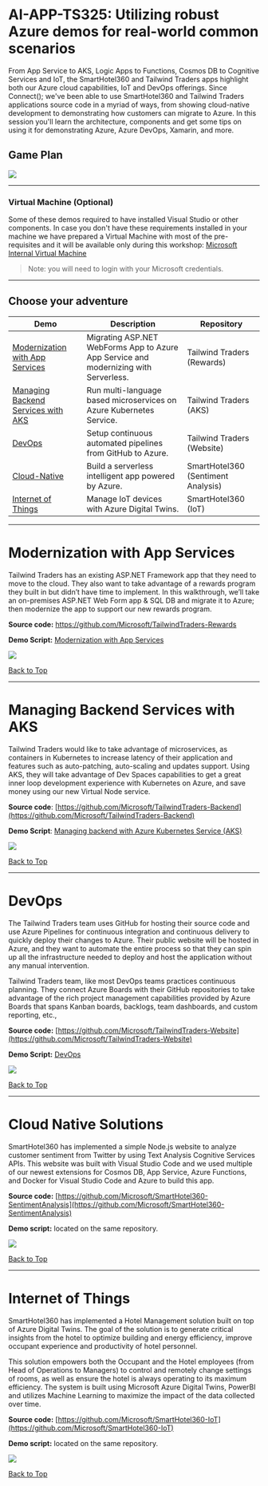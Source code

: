
# AI-APP-TS325: Utilizing robust Azure demos for real-world common scenarios

From App Service to AKS, Logic Apps to Functions, Cosmos DB to Cognitive Services and IoT, the SmartHotel360 and Tailwind Traders apps highlight both our Azure cloud capabilities, IoT and DevOps offerings. Since Connect(); we've been able to use SmartHotel360 and Tailwind Traders applications source code in a myriad of ways, from showing cloud-native development to demonstrating how customers can migrate to Azure. In this session you'll learn the architecture, components and get some tips on using it for demonstrating Azure, Azure DevOps, Xamarin, and more.

## Game Plan

![](Images/gameplan.png)

-------------------------
### Virtual Machine (Optional)

Some of these demos required to have installed Visual Studio or other components. In case you don't have these requirements installed in your machine we have prepared a Virtual Machine with most of the pre-requisites and it will be available only during this workshop: [Microsoft Internal Virtual Machine](https://aka.ms/wrkba)

> Note: you will need to login with your Microsoft credentials.

-------------------------
## Choose your adventure

| Demo​                               | Description​                                                                           | Repository​                         |
|------------------------------------|---------------------------------------------------------------------------------------|------------------------------------|
| [Modernization with App Services](#modernization-with-app-services)​    | Migrating ASP.NET WebForms App to Azure App Service and modernizing with Serverless. ​ | Tailwind Traders (Rewards)​         |
| [Managing Backend Services with AKS](#managing-backend-services-with-aks)​ | Run multi-language based microservices on Azure Kubernetes Service. ​                  | Tailwind Traders (AKS)​             |
| [DevOps](#devops)​                             | Setup continuous automated pipelines from GitHub to Azure.​                            | Tailwind Traders (Website)​         |
| [Cloud-Native](#cloud-native-solutions)​                       | Build a serverless intelligent app powered by Azure.​                                  | SmartHotel360 (Sentiment Analysis)​ |
| [Internet of Things](#internet-of-things)​                 | Manage IoT devices with Azure Digital Twins.​                                          | SmartHotel360 (IoT)​                |

-------------------------
# Modernization with App Services
 
Tailwind Traders has an existing ASP.NET Framework app that they need to move to the cloud. They also want to take advantage of a rewards program they built in but didn’t have time to implement. In this walkthrough, we’ll take an on-premises ASP.NET Web Form app & SQL DB and migrate it to Azure; then modernize the app to support our new rewards program.
 
**Source code:** https://github.com/Microsoft/TailwindTraders-Rewards

**Demo Script:** [Modernization with App Services](https://github.com/Microsoft/TailwindTraders/tree/master/Documents/DemoScripts/Modernizing%20.NET%20Apps#modernizing-net-apps)

![](Images/appservice.png)

[Back to Top](#choose-your-adventure)

-------------------------
# Managing Backend Services with AKS

Tailwind Traders would like to take advantage of microservices, as containers in Kubernetes to increase latency of their application and features such as auto-patching, auto-scaling and updates support. Using AKS, they will take advantage of Dev Spaces capabilities to get a great inner loop development experience with Kubernetes on Azure, and save money using our new Virtual Node service.

**Source code**: [https://github.com/Microsoft/TailwindTraders-Backend](https://github.com/Microsoft/TailwindTraders-Backend)

**Demo Script**: [Managing backend with Azure Kubernetes Service (AKS)](https://github.com/Microsoft/TailwindTraders/tree/master/Documents/DemoScripts/Managing%20backend%20with%20Azure%20Kubernetes%20Service%20(AKS))

![](Images/TTWeb.png)

[Back to Top](#choose-your-adventure)

-------------------------
# DevOps

The Tailwind Traders team uses GitHub for hosting their source code and use Azure Pipelines for continuous integration and continuous delivery to quickly deploy their changes to Azure. Their public website will be hosted in Azure, and they want to automate the entire process so that they can spin up all the infrastructure needed to deploy and host the application without any manual intervention.

Tailwind Traders team, like most DevOps teams practices continuous planning. They connect Azure Boards with their GitHub repositories to take advantage of the rich project management capabilities provided by Azure Boards that spans Kanban boards, backlogs, team dashboards, and custom reporting, etc.,

**Source code:** [https://github.com/Microsoft/TailwindTraders-Website](https://github.com/Microsoft/TailwindTraders-Website)

**Demo Script:** [DevOps](https://github.com/Microsoft/TailwindTraders/tree/master/Documents/DemoScripts/Integrating%20Azure%20Pipelines%2C%20GitHub%20and%20Azure%20Boards#integrating-azure-pipelines-github-and-azure-boards)

![](Images/GHAzureDevOps.png)

[Back to Top](#choose-your-adventure)

-------------------------
# Cloud Native Solutions

SmartHotel360 has implemented a simple Node.js website to analyze customer sentiment from Twitter by using Text Analysis Cognitive Services APIs. This website was built with Visual Studio Code and we used multiple of our newest extensions for Cosmos DB, App Service, Azure Functions, and Docker for Visual Studio Code and Azure to build this app.

**Source code:** [https://github.com/Microsoft/SmartHotel360-SentimentAnalysis](https://github.com/Microsoft/SmartHotel360-SentimentAnalysis)

**Demo script:** located on the same repository.

![](Images/SH360SentimentWeb.png)

[Back to Top](#choose-your-adventure)

-------------------------
# Internet of Things

SmartHotel360 has implemented a Hotel Management solution built on top of Azure Digital Twins. The goal of the solution is to generate critical insights from the hotel to optimize building and energy efficiency, improve occupant experience and productivity of hotel personnel.

This solution empowers both the Occupant and the Hotel employees (from Head of Operations to Managers) to control and remotely change settings of rooms, as well as ensure the hotel is always operating to its maximum efficiency. The system is built using Microsoft Azure Digital Twins, PowerBI and utilizes Machine Learning to maximize the impact of the data collected over time.

**Source code:** [https://github.com/Microsoft/SmartHotel360-IoT](https://github.com/Microsoft/SmartHotel360-IoT)

**Demo script:** located on the same repository.

![](Images/SH360IOT.png)

[Back to Top](#choose-your-adventure)
